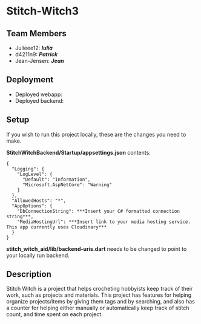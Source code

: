 # Stitch-Witch3

## Team Members
- Julieee12: ***Iulia***
- d4211n9: ***Patrick***
- Jean-Jensen: ***Jean***

## Deployment
- Deployed webapp:
- Deployed backend:

## Setup
If you wish to run this project locally, these are the changes you need to make.

**StitchWitchBackend/Startup/appsettings.json** contents:
```
{
  "Logging": {
    "LogLevel": {
      "Default": "Information",
      "Microsoft.AspNetCore": "Warning"
    }
  },
  "AllowedHosts": "*",
  "AppOptions": {
    "DbConnectionString": ***Insert your C# formatted connection string***,
    "MediaHostingUrl": ***Insert link to your media hosting service. This app currently uses Cloudinary***
  }
}
```

**stitch_witch_aid/lib/backend-uris.dart** needs to be changed to point to your locally run backend.

## Description
Stitch Witch is a project that helps crocheting hobbyists keep track of their work, such as projects and materials.
This project has features for helping organize projects/items by giving them tags and by searching,
and also has a counter for helping either manually or automatically keep track of stitch count, and time spent on each project.
